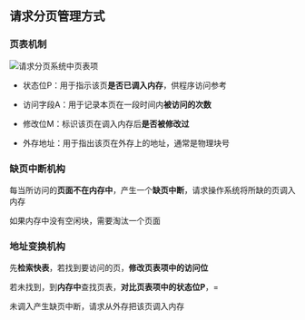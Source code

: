 ## 请求分页管理方式

### 页表机制

![请求分页系统中页表项](https://github.com/YC-L/Postgraduate-examination/blob/Operating-System/imgs/%E8%AF%B7%E6%B1%82%E5%88%86%E9%A1%B5%E7%B3%BB%E7%BB%9F%E4%B8%AD%E9%A1%B5%E8%A1%A8%E9%A1%B9.png "请求分页系统中页表项")

- 状态位P：用于指示该页**是否已调入内存**，供程序访问参考

- 访问字段A：用于记录本页在一段时间内**被访问的次数**

- 修改位M：标识该页在调入内存后**是否被修改过**

- 外存地址：用于指出该页在外存上的地址，通常是物理块号

### 缺页中断机构

每当所访问的**页面不在内存中**，产生一个**缺页中断**，请求操作系统将所缺的页调入内存

如果内存中没有空闲块，需要淘汰一个页面

### 地址变换机构

先**检索快表**，若找到要访问的页，**修改页表项中的访问位**

若未找到，到**内存中**查找页表，**对比页表项中的状态位P**，=

未调入产生缺页中断，请求从外存把该页调入内存





